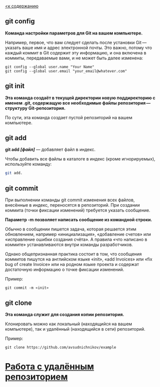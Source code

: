 [<к содержанию](./readme.md) 

## git config

**Команда настройки параметров для Git на вашем компьютере.**

Например, первое, что вам следует сделать после установки Git — указать ваше имя и адрес электронной почты. Это важно, потому что каждый коммит в Git содержит эту информацию, и она включена в коммиты, передаваемые вами, и не может быть далее изменена:
```
git config --global user.name "Your Name"
git config --global user.email "your_email@whatever.com"
```
## git init

**Эта команда создаёт в текущей директории новую поддиректорию с именем .git, содержащую все необходимые файлы репозитория — структуру Git-репозитория.**

По сути, эта команда создает пустой репозиторий на вашем компьютере.

## git add


**git add *[файл]*** — добавляет файл в индекс.

Чтобы добавить все файлы в каталоге в индекс (кроме игнорируемых), используйте команду:  

```bash
git add.
```

## git commit

При выполнении команды git commit изменения всех файлов, внесённые в индекс, переносятся в репозиторий. При создании коммита (точки фиксации изменений) требуется указать сообщение.

**Параметр -m позволяет написать сообщение из командной строки.**

Обычно в сообщении пишется задача, которая решается этим обновлением, например «инициализация», «добавление счетов» или «исправление ошибки создания счёта». А правила «что написано в коммите» устанавливаются внутри команды разработчиков.

Однако общепризнанная практика состоит в том, что сообщения коммитов пишутся на английском языке «init», «add Invoices» или «fix bug of create Invoice» или на родном языке проекта и содержат достаточную информацию о точке фиксации изменений.

Пример:
```
git commit -m «init»
```

## git clone

**Эта команда служит для создания копии репозитория.**

Клонировать можно как локальный (находящийся на вашем компьютере), так и удалённый (находящийся в сети) репозиторий.

Пример:
```
git clone https://github.com/avsudnichnikov/example
```
# [Работа с удалённым репозиторием](https://lms.skillfactory.ru/courses/course-v1:SkillFactory+PHP-2.0+2020/courseware/d27ba083970241e4b9c5fcb835addce9/ea69748ba20c4e858a6d364ec0b51108/14?activate_block_id=block-v1%3ASkillFactory%2BPHP-2.0%2B2020%2Btype%40vertical%2Bblock%40f6834009d90b4c519b11dca060e24b8b)
